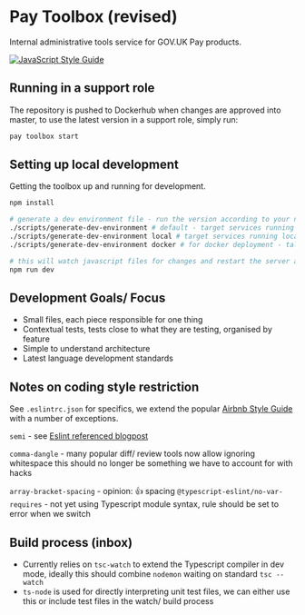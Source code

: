 # Pay Toolbox (revised)

Internal administrative tools service for GOV.UK Pay products.

[![JavaScript Style Guide](https://img.shields.io/badge/code_style-standard-brightgreen.svg)](https://standardjs.com)

## Running in a support role

The repository is pushed to Dockerhub when changes are approved into master, to use
the latest version in a support role, simply run:

```bash
pay toolbox start
```

## Setting up local development

Getting the toolbox up and running for development.

```bash
npm install

# generate a dev environment file - run the version according to your needs
./scripts/generate-dev-environment # default - target services running through SSH tunnel
./scripts/generate-dev-environment local # target services running locally on your machine
./scripts/generate-dev-environment docker # for docker deployment - talk to external network

# this will watch javascript files for changes and restart the server accordingly
npm run dev
```

## Development Goals/ Focus

* Small files, each piece responsible for one thing
* Contextual tests, tests close to what they are testing, organised by feature
* Simple to understand architecture
* Latest language development standards

## Notes on coding style restriction

See `.eslintrc.json` for specifics, we extend the popular
[Airbnb Style Guide](https://github.com/airbnb/javascript) with a number of
exceptions.

`semi` - see [Eslint referenced blogpost](https://blog.izs.me/2010/12/an-open-letter-to-javascript-leaders-regarding)

`comma-dangle` - many popular diff/ review tools now allow ignoring whitespace
this should no longer be something we have to account for with hacks

`array-bracket-spacing` - opinion: :+1: spacing
`@typescript-eslint/no-var-requires` - not yet using Typescript module syntax, rule should be set to error when we switch

## Build process (inbox)

* Currently relies on `tsc-watch` to extend the Typescript compiler in dev mode, ideally
this should combine `nodemon` waiting on standard `tsc --watch`
* `ts-node` is used for directly interpreting unit test files, we can either use this
or include test files in the watch/ build process
